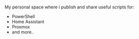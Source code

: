 My personal space where i publish and share useful scripts for:
 - PowerShell
 - Home Assistant
 - Proxmox
 - and more..
